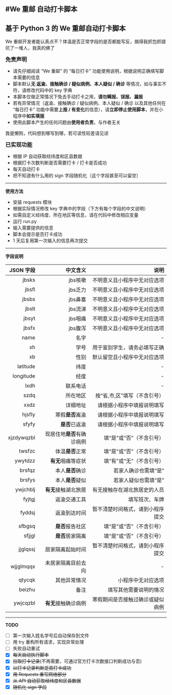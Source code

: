 #We 重邮 自动打卡脚本
------
基于 Python 3 的 We 重邮自动打卡脚本
------

We 重邮开发者能认真点不？体温是否正常字段的是否都能写反，搞得我抓包抓错坑了一堆人，我真的佛了

<big>**免责声明**</big>
* 请先仔细阅读 “We 重邮” 的 “每日打卡” 功能使用说明，根据说明正确填写脚本需要的信息
* 脚本默认**无 返渝、接触确诊 / 疑似病例、本人疑似 / 确诊** 等情况，如与事实不符，请修改代码中的 key 字典
* 本脚本仅做正常情况下免去手动打卡之用，**请勿瞒报、误报、漏报**
* 若有异常情况（返渝、接触确诊 / 疑似病例、本人疑似 / 确诊 以及其他任何在 “每日打卡” 功能中需要**上报 / 有变化**的信息），请**立即停止使用脚本**，并在小程序中**如实填报**
* 使用此脚本产生的任何问题由**使用者负责**，与作者无关

我是懒狗，代码想到哪写到哪，若可读性较差请见谅

<big>**已实现功能**</big>
* 根据 IP 自动获取经纬度和区县数据
* 根据打卡次数判断是否需要打卡 / 打卡是否成功
* 每天自动打卡
* 把不知道有什么用的 sign 字段随机化（这个字段甚至可以留空）

------
**使用方法**
* 安装 requests 模块
* 根据实际情况修改 key 字典中的字段（下方有每个字段的中文说明）
* 如需自定义经纬度、所在地区等信息，请在代码中修改相应变量
* 运行 run.py
* 输入需要提供的信息
* 脚本会提示是否打卡成功
* 1 天后复用第一次输入的信息再次提交

------
**字段说明**

| JSON 字段 | 中文含义 | 说明 |
| ----: | ----: | ----: |
| jbsks | jbs咳嗽 | 不明意义且小程序中无对应选项 |
| jbsfl | jbs乏力 | 不明意义且小程序中无对应选项 |
| jbsbs | jbs鼻塞 | 不明意义且小程序中无对应选项 |
| jbslt | jbs流涕 | 不明意义且小程序中无对应选项 |
| jbsyt | jbs咽痛 | 不明意义且小程序中无对应选项 |
| jbsfx | jbs腹泻 | 不明意义且小程序中无对应选项 |
| name | 名字 | - |
| xh | 学号 | 用于鉴别学生，请务必填写正确 |
| xb | 性别 | 默认留空且小程序中无对应选项 |
| latitude | 纬度 | - |
| longitude | 经度 | - |
| lxdh | 联系电话 | - |
| szdq | 所在地区 | 按“省,市,区”填写（不含引号） |
| xxdz | 详细地址 | 请根据小程序中填报说明填写 |
| hjsfly | 寒假**是否**离渝 | 请根据小程序中填报说明填写 |
| sfyfy | **是否**已返渝 | 请根据小程序中填报说明填写 |
| xjzdywqzbl | 现居住地**是否**有确诊病例 | 填“是”或“否”（不含引号） |
| twsfzc | 体温**是否**正常 | 填“是”或“否”（不含引号） |
| ywytdzz | **有无**咽痛等症状 | 填“有”或“无”（不含引号） |
| brsfqz | 本人**是否**确诊 | 若家人确诊也需填“是” |
| brsfys | 本人**是否**疑似 | 若家人疑似也需填“是” |
| ywjchblj | **有无**接触湖北旅居 | 有无接触存在湖北旅居史的人员 |
| fyjtgj | 返渝交通工具 | 填写班次、车牌 |
| fyddsj | 返渝到达时间 | 暂不清楚时间格式，请到小程序提交 |
| sfbgsq | **是否**报告社区 | 填“是”或“否”（不含引号） |
| sfjjgl | **是否**居家隔离 | 填“是”或“否”（不含引号） |
| jjglqssj | 居家隔离起始时间 | 暂不清楚时间格式，请到小程序提交 |
| wjjglmqqx | 未居家隔离目前去向 | - |
| qtycqk | 其他异常情况 | 小程序中无对应选项 | 
| beizhu | 备注 | 填写其他需要说明的情况 |
| ywjcqzbl | **有无**接触确诊病例 | 寒假期间是否接触过确诊或疑似病例 |

------
**TODO**
- [ ] 第一次输入姓名学号后自动保存到文件
- [ ] 用 try 重构所有请求，实现异常处理
- [ ] 失败自动重试
- [x] ~~每天自动执行脚本~~
- [x] ~~拉取打卡记录~~(不再需要，可通过官方打卡次数接口判断成功与否)
- [x] ~~以打卡记录判断是否打卡成功~~
- [x] ~~用 Requests 重写网络部分~~
- [x] ~~从 API 自动获取经纬度和区县数据~~
- [X] ~~随机化 sign 字段~~

